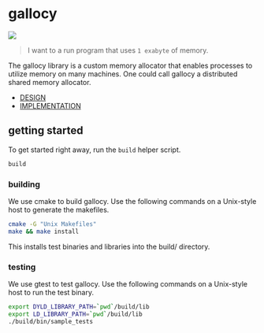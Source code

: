 # gallocy

<a href="https://travis-ci.org/sholsapp/gallocy">
<img src='https://secure.travis-ci.org/sholsapp/gallocy.png?branch=master'>
</a>

> I want to a run program that uses ``1 exabyte`` of memory.

The gallocy library is a custom memory allocator that enables processes to
utilize memory on many machines. One could call gallocy a distributed shared
memory allocator.

  - [DESIGN](./DESIGN.md)
  - [IMPLEMENTATION](./IMPLEMENTATION.md)

## getting started

To get started right away, run the `build` helper script.

```bash
build
```

### building

We use cmake to build gallocy. Use the following commands on a Unix-style host
to generate the makefiles.

```bash
cmake -G "Unix Makefiles"
make && make install
```

This installs test binaries and libraries into the build/ directory.

### testing

We use gtest to test gallocy. Use the following commands on a Unix-style host
to run the test binary.

```bash
export DYLD_LIBRARY_PATH=`pwd`/build/lib
export LD_LIBRARY_PATH=`pwd`/build/lib
./build/bin/sample_tests
```
